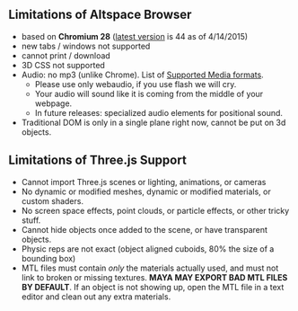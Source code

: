 ## Limitations of Altspace Browser
* based on **Chromium 28** ([latest version][1] is 44 as of 4/14/2015)
* new tabs / windows not supported
* cannot print / download
* 3D CSS not supported
* Audio: no mp3 (unlike Chrome).  List of [Supported Media formats][2].
    * Please use only webaudio, if you use flash we will cry.
    * Your audio will sound like it is coming from the middle of your webpage.
    * In future releases: specialized audio elements for positional sound.
* Traditional DOM is only in a single plane right now, cannot be put on 3d objects.

## Limitations of Three.js Support
* Cannot import Three.js scenes or lighting, animations, or cameras
* No dynamic or modified meshes, dynamic or modified materials, or custom shaders.
* No screen space effects, point clouds, or particle effects, or other tricky stuff.
* Cannot hide objects once added to the scene, or have transparent objects.
* Physic reps are not exact (object aligned cuboids, 80% the size of a bounding box)
* MTL files must contain *only* the materials actually used, and must not link to broken or missing textures. **MAYA MAY EXPORT BAD MTL FILES BY DEFAULT**. If an object is not showing up, open the MTL file in a text editor and clean out any extra materials.


[1]: https://chromium.googlesource.com/chromiumos/manifest-versions/+/master/paladin/buildspecs/
[2]: https://developer.mozilla.org/en-US/docs/Web/HTML/Supported_media_formats